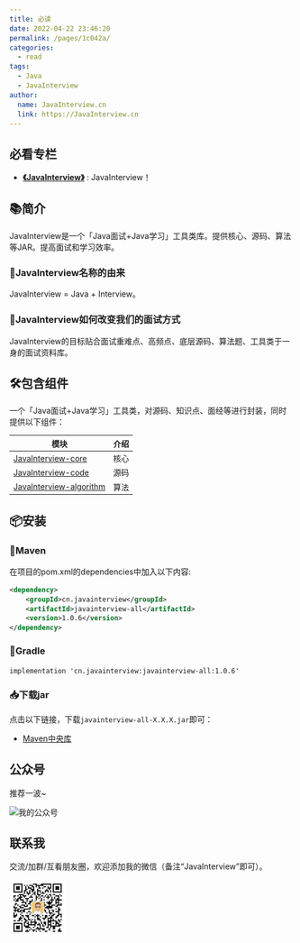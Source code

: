 ```yaml
---
title: 必读
date: 2022-04-22 23:46:20
permalink: /pages/1c042a/
categories: 
  - read
tags: 
  - Java
  - JavaInterview
author: 
  name: JavaInterview.cn
  link: https://JavaInterview.cn
---
```

## 必看专栏

- **[《JavaInterview》](../README.md)** : JavaInterview！

## 📚简介
JavaInterview是一个「Java面试+Java学习」工具类库。提供核心、源码、算法等JAR。提高面试和学习效率。

### 🎁JavaInterview名称的由来

JavaInterview = Java + Interview。


### 🍺JavaInterview如何改变我们的面试方式

JavaInterview的目标贴合面试重难点、高频点、底层源码、算法题、工具类于一身的面试资料库。


## 🛠️包含组件
一个「Java面试+Java学习」工具类，对源码、知识点、面经等进行封装，同时提供以下组件：

| 模块                       |    介绍                                              |
| -------------------        |---------------------------------------------------- |
| [JavaInterview-core](../javainterview-core/README.md)         |     核心                                             |
| [JavaInterview-code](../javainterview-code/README.md)         |     源码                                              |
| [JavaInterview-algorithm](../javainterview-algorithm/README.md)    |     算法                                            |


## 📦安装

### 🍊Maven
在项目的pom.xml的dependencies中加入以下内容:

```xml
<dependency>
    <groupId>cn.javainterview</groupId>
    <artifactId>javainterview-all</artifactId>
    <version>1.0.6</version>
</dependency>
```

### 🍐Gradle
```
implementation 'cn.javainterview:javainterview-all:1.0.6'
```

### 📥下载jar

点击以下链接，下载`javainterview-all-X.X.X.jar`即可：

- [Maven中央库](https://repo1.maven.org/maven2/cn/javainterview/javainterview-all/1.0.6/)




## 公众号

推荐一波~

![我的公众号](https://www.yangchunjian.com/docbook/imgs/qrcode_for_gh_8756901e5b12_344.jpg)

## 联系我

交流/加群/互看朋友圈，欢迎添加我的微信（备注“JavaInterview”即可）。

![](../../media/pictures/weixin.jpeg)